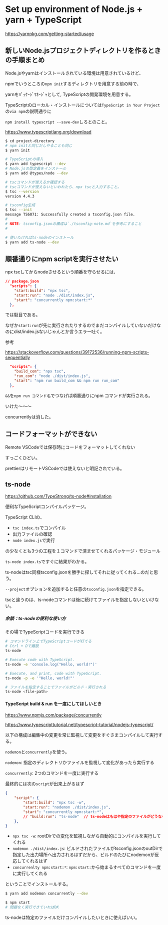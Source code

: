 # Set up environment of Node.js + yarn + TypeScript

https://yarnpkg.com/getting-started/usage

## 新しいNode.jsプロジェクトディレクトリを作るときの手順まとめ

Node.jsやyarnはインストールされている環境は用意されているけど、

npmでいうところの`npm init`するディレクトリを用意する前の時で、

yarnをﾊﾟｯｹｰｼﾞﾏﾈｰｼﾞｬとして, TypeScriptの開発環境を用意する。

TypeScriptのローカル・インストールについては`TypeScript in Your Project`の`via npm`の説明通りに

`npm install typescript --save-dev`しろとのこと。

https://www.typescriptlang.org/download

```bash
$ cd project-directory
# npm initと同じだしやることも同じ
$ yarn init

# TypeScriptの導入
$ yarn add typescript --dev
# Node.jsの型定義をインストール
$ yarn add @types/node --dev

# tscコマンドが使えるか確認する
# tscコマンドが使えないといわれたら、npx tscと入力すること。
$ tsc --version
version 4.4.3

# tsconfig生成
$ tsc --init
message TS6071: Successfully created a tsconfig.json file.
# 
# NOTE: tsconfig.jsonの構成は`./tsconfig-note.md`を参考にすること
# 

# 使いたければts-nodeのインストール
$ yarn add ts-node --dev 


```

## 順番通りにnpm scriptを実行させたい

npx tscしてからnodeさせるという順番を守らせるには、

```json
// package.json
  "scripts": {
    "start:build": "npx tsc",
    "start:run": "node ./dist/index.js",
    "start": "concurrently npm:start:*"
  },
```

では駄目である。

なぜか`start:run`が先に実行されたりするのでまだコンパイルしていないだけなのにdist/index.jsないじゃんとか言うエラー吐く。

参考

https://stackoverflow.com/questions/39172536/running-npm-scripts-sequentially

```json
  "scripts": {
    "build_com": "npx tsc",
    "run_com": "node ./dist/index.js",
    "start": "npm run build_com && npm run run_com"
  },
```

`&&`を`npm run コマンド名`でつなげば順番通りにnpm コマンドが実行される。

いけた～～～

concurrentlyは消した。

## コードフォーマットができない

Remote VSCodeでは保存時にコードをフォーマットしてくれない

すっごくひどい。

prettierはリモートVSCodeでは使えないと明記されている。



## ts-node

https://github.com/TypeStrong/ts-node#installation

便利なTypeScriptコンパイルパッケージ。

TypeScript CLIの、

- `tsc index.ts`でコンパイル
- 出力ファイルの確認
- `node index.js`で実行

の少なくとも3つの工程を１コマンドで済ませてくれるパッケージ・モジュール

`ts-node index.ts`ですぐに結果がわかる。

ts-nodeはtsc同様tsconfig.jsonを勝手に探してそれに従ってくれる...のだと思う。

`--project`オプションを追加すると任意の`tsconfig.json`を指定できる。

tscと違うのは、ts-nodeコマンドは後に続けてファイルを指定しないといけない。


##### 余談：ts-nodeの便利な使い方

その場でTypeScriptコードを実行できる

```bash
# コマンドライン上でTypeScriptコードが打てる
# Ctrl + Dで離脱
ts-node

# Execute code with TypeScript.
ts-node -e 'console.log("Hello, world!")'

# Execute, and print, code with TypeScript.
ts-node -p -e '"Hello, world!"'

# ファイルを指定することでファイルがビルド・実行される
ts-node <file-path>
```


#### TypeScript build & run を一度にしてほしいとき

https://www.npmjs.com/package/concurrently

https://www.typescripttutorial.net/typescript-tutorial/nodejs-typescript/

以下の構成は編集中の変更を常に監視して変更をすぐさまコンパイルして実行する。

`nodemon`と`concurrently`を使う。

`nodemon`: 指定のディレクトリかファイルを監視して変化があったら実行する

`concurrently`: 2つのコマンドを一度に実行する

最終的には次の`script`が出来上がるはず

```JSON
{
    "script": {
        "start:build": "npx tsc -w",
        "start:run": "nodemon ./dist/index.js",
        "start": "concurrently npm:start:*",
        // "build:run": "ts-node"  // ts-nodeはもはや指定のファイルがどうなるかて鳥羽役確認するためのコマンドになっているのでいらないかも
    },
}
```

- `npx tsc -w`: rootDirでの変化を監視しながら自動的にコンパイルを実行してくれる
- `nodemon ./dist/index.js`: ビルドされたファイルがtsconfig.jsonのoutDirで指定した出力場所へ出力されるはずだから、ビルドのたびにnodemonが反応してくれるはず
- `concurrenlty npm:start:*`: `npm:start:`から始まるすべてのコマンドを一度に実行してくれる

ということでインストールする。

```bash
$ yarn add nodemon concurrently --dev 
```

```bash
$ npm start
# 問題なく実行できていればOK
```

ts-nodeは特定のファイルだけコンパイルしたいときに使えばいい。




